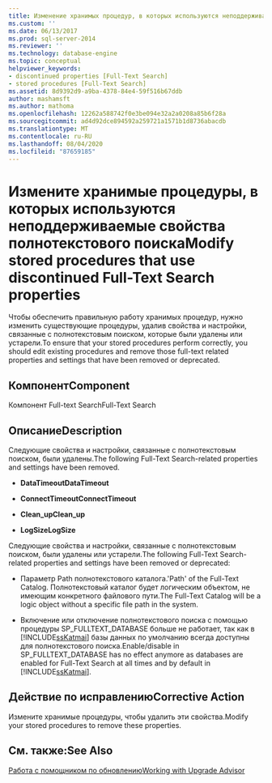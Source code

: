 ```yaml
---
title: Изменение хранимых процедур, в которых используются неподдерживаемые свойства полнотекстового поиска | Документация Майкрософт
ms.custom: ''
ms.date: 06/13/2017
ms.prod: sql-server-2014
ms.reviewer: ''
ms.technology: database-engine
ms.topic: conceptual
helpviewer_keywords:
- discontinued properties [Full-Text Search]
- stored procedures [Full-Text Search]
ms.assetid: 8d9392d9-a9ba-4378-84e4-59f516b67ddb
author: mashamsft
ms.author: mathoma
ms.openlocfilehash: 12262a588742f0e3be094e32a2a0208a85b6f28a
ms.sourcegitcommit: ad4d92dce894592a259721a1571b1d8736abacdb
ms.translationtype: MT
ms.contentlocale: ru-RU
ms.lasthandoff: 08/04/2020
ms.locfileid: "87659185"
---
```

# <a name="modify-stored-procedures-that-use-discontinued-full-text-search-properties"></a><span data-ttu-id="b3281-102">Измените хранимые процедуры, в которых используются неподдерживаемые свойства полнотекстового поиска</span><span class="sxs-lookup"><span data-stu-id="b3281-102">Modify stored procedures that use discontinued Full-Text Search properties</span></span>
  <span data-ttu-id="b3281-103">Чтобы обеспечить правильную работу хранимых процедур, нужно изменить существующие процедуры, удалив свойства и настройки, связанные с полнотекстовым поиском, которые были удалены или устарели.</span><span class="sxs-lookup"><span data-stu-id="b3281-103">To ensure that your stored procedures perform correctly, you should edit existing procedures and remove those full-text related properties and settings that have been removed or deprecated.</span></span>  
  
## <a name="component"></a><span data-ttu-id="b3281-104">Компонент</span><span class="sxs-lookup"><span data-stu-id="b3281-104">Component</span></span>  
 <span data-ttu-id="b3281-105">Компонент Full-text Search</span><span class="sxs-lookup"><span data-stu-id="b3281-105">Full-Text Search</span></span>  
  
## <a name="description"></a><span data-ttu-id="b3281-106">Описание</span><span class="sxs-lookup"><span data-stu-id="b3281-106">Description</span></span>  
 <span data-ttu-id="b3281-107">Следующие свойства и настройки, связанные с полнотекстовым поиском, были удалены.</span><span class="sxs-lookup"><span data-stu-id="b3281-107">The following Full-Text Search-related properties and settings have been removed.</span></span>  
  
-   <span data-ttu-id="b3281-108">**DataTimeout**</span><span class="sxs-lookup"><span data-stu-id="b3281-108">**DataTimeout**</span></span>  
  
-   <span data-ttu-id="b3281-109">**ConnectTimeout**</span><span class="sxs-lookup"><span data-stu-id="b3281-109">**ConnectTimeout**</span></span>  
  
-   <span data-ttu-id="b3281-110">**Clean_up**</span><span class="sxs-lookup"><span data-stu-id="b3281-110">**Clean_up**</span></span>  
  
-   <span data-ttu-id="b3281-111">**LogSize**</span><span class="sxs-lookup"><span data-stu-id="b3281-111">**LogSize**</span></span>  
  
 <span data-ttu-id="b3281-112">Следующие свойства и настройки, связанные с полнотекстовым поиском, были удалены или устарели.</span><span class="sxs-lookup"><span data-stu-id="b3281-112">The following Full-Text Search-related properties and settings have been removed or deprecated:</span></span>  
  
-   <span data-ttu-id="b3281-113">Параметр Path полнотекстового каталога.</span><span class="sxs-lookup"><span data-stu-id="b3281-113">'Path' of the Full-Text Catalog.</span></span> <span data-ttu-id="b3281-114">Полнотекстовый каталог будет логическим объектом, не имеющим конкретного файлового пути.</span><span class="sxs-lookup"><span data-stu-id="b3281-114">The Full-Text Catalog will be a logic object without a specific file path in the system.</span></span>  
  
-   <span data-ttu-id="b3281-115">Включение или отключение полнотекстового поиска с помощью процедуры SP_FULLTEXT_DATABASE больше не работает, так как в [!INCLUDE[ssKatmai](../../includes/sskatmai-md.md)] базы данных по умолчанию всегда доступны для полнотекстового поиска.</span><span class="sxs-lookup"><span data-stu-id="b3281-115">Enable/disable in SP_FULLTEXT_DATABASE has no effect anymore as databases are enabled for Full-Text Search at all times and by default in [!INCLUDE[ssKatmai](../../includes/sskatmai-md.md)].</span></span>  
  
## <a name="corrective-action"></a><span data-ttu-id="b3281-116">Действие по исправлению</span><span class="sxs-lookup"><span data-stu-id="b3281-116">Corrective Action</span></span>  
 <span data-ttu-id="b3281-117">Измените хранимые процедуры, чтобы удалить эти свойства.</span><span class="sxs-lookup"><span data-stu-id="b3281-117">Modify your stored procedures to remove these properties.</span></span>  
  
## <a name="see-also"></a><span data-ttu-id="b3281-118">См. также:</span><span class="sxs-lookup"><span data-stu-id="b3281-118">See Also</span></span>  
 [<span data-ttu-id="b3281-119">Работа с помощником по обновлению</span><span class="sxs-lookup"><span data-stu-id="b3281-119">Working with Upgrade Advisor</span></span>](../../../2014/sql-server/install/working-with-upgrade-advisor.md)  
  
  
